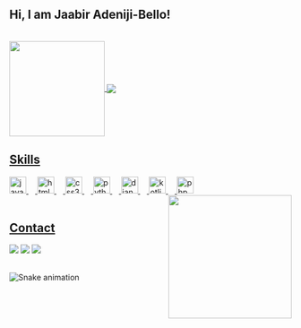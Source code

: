 ## Hi, I am Jaabir Adeniji-Bello! 
</br>

 <div>
  <a href="https://github.com/Tolubori07">
   <img align="center" height="170" src="https://github-readme-stats.vercel.app/api/top-langs/?username=Tolubori07&layout=compact&langs_count=16&theme=dracula"/>
  <img align="center" src="https://github-readme-stats.vercel.app/api?username=Tolubori07&show_icons=true&theme=dracula&include_all_commits=true&count_private=true&hide=issues"/>
</div>
 
 ## Skills
<div align="left">
  <img src="https://cdn.jsdelivr.net/gh/devicons/devicon/icons/javascript/javascript-original.svg" height="30" alt="javascript logo"  />
  <img width="12" />
  <img src="https://cdn.jsdelivr.net/gh/devicons/devicon/icons/html5/html5-original.svg" height="30" alt="html5 logo"  />
  <img width="12" />
  <img src="https://cdn.jsdelivr.net/gh/devicons/devicon/icons/css3/css3-original.svg" height="30" alt="css3 logo"  />
  <img width="12" />
  <img src="https://cdn.jsdelivr.net/gh/devicons/devicon/icons/python/python-original.svg" height="30" alt="python logo"  />
  <img width="12" />
  <img src="https://cdn.jsdelivr.net/gh/devicons/devicon/icons/django/django-plain.svg" height="30" alt="django logo"  />
  <img width="12" />
  <img src="https://cdn.jsdelivr.net/gh/devicons/devicon/icons/kotlin/kotlin-original.svg" height="30" alt="kotlin logo"  />
  <img width="12" />
  <img src="https://cdn.jsdelivr.net/gh/devicons/devicon/icons/php/php-original.svg" height="30" alt="php logo"  />
</div><img align="right" height="220" src="https://pbs.twimg.com/media/Fv4Ad_9aYAAmblz?format=jpg&name=large"  />
  
</div>
  
</br>

## Contact 
<div> 
  <a href="https://www.linkedin.com/in/Jaabir-adeniji-bello" target="_blank"><img src="https://img.shields.io/badge/-LinkedIn-%230077B5?style=for-the-badge&logo=linkedin&logoColor=white" target="_blank"></a> 
  <a href="https://instagram.com/jaabir_bello" target="_blank"><img src="https://img.shields.io/badge/-Instagram-%23E4405F?style=for-the-badge&logo=instagram&logoColor=white" target="_blank"></a>
  <a href = "mailto: Tolubori07@gmail.com"><img src="https://img.shields.io/badge/-Gmail-%23333?style=for-the-badge&logo=gmail&logoColor=white" target="_blank"></a>
 </br>
</br>
 
  ![Snake animation](https://github.com/eagrundy/eagrundy/blob/output/github-contribution-grid-snake.svg)
 
</div>
